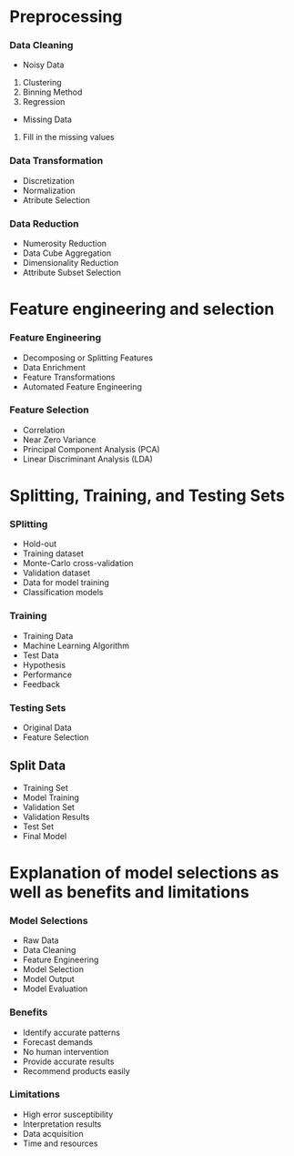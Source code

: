 # Preprocessing

### Data Cleaning  

- Noisy Data 
1. Clustering 
2. Binning Method 
3. Regression 

- Missing Data
1. Fill in the missing values 

### Data Transformation 

- Discretization 
- Normalization 
- Atribute Selection 

### Data Reduction 

- Numerosity Reduction
- Data Cube Aggregation
- Dimensionality Reduction
- Attribute Subset Selection
   
# Feature engineering and selection

### Feature Engineering

- Decomposing or Splitting Features
- Data Enrichment
- Feature Transformations
- Automated Feature Engineering 
  
 ### Feature Selection 

 - Correlation
 - Near Zero Variance
 - Principal Component Analysis (PCA)
 - Linear Discriminant Analysis (LDA)
 
# Splitting, Training, and Testing Sets

### SPlitting

- Hold-out
- Training dataset
- Monte-Carlo cross-validation
- Validation dataset
- Data for model training
- Classification models

### Training 

- Training Data
- Machine Learning Algorithm 
- Test Data 
- Hypothesis 
- Performance
- Feedback
  
### Testing Sets

- Original Data
- Feature Selection
 
## Split Data

- Training Set
- Model Training 
- Validation Set 
- Validation Results
- Test Set 
- Final Model

# Explanation of model selections as well as benefits and limitations

### Model Selections

- Raw Data
- Data Cleaning
- Feature Engineering 
- Model Selection 
- Model Output 
- Model Evaluation

### Benefits

- Identify accurate patterns
- Forecast demands
- No human intervention
- Provide accurate results
- Recommend products easily

### Limitations
- High error susceptibility 
- Interpretation results 
- Data acquisition 
- Time and resources 